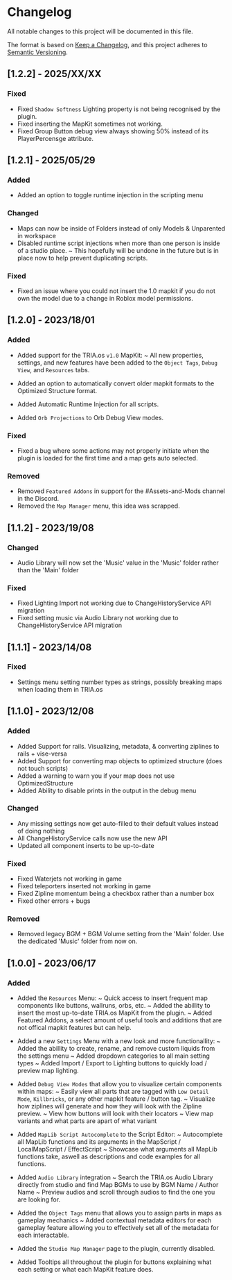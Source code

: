 # Changelog
All notable changes to this project will be documented in this file.

The format is based on [Keep a Changelog](https://keepachangelog.com/en/1.0.0/),
and this project adheres to [Semantic Versioning](https://semver.org/spec/v2.0.0.html).

## [1.2.2] - 2025/XX/XX
### Fixed
- Fixed `Shadow Softness` Lighting property is not being recognised by the plugin.
- Fixed inserting the MapKit sometimes not working.
- Fixed Group Button debug view always showing 50% instead of its PlayerPercensge attribute.



## [1.2.1] - 2025/05/29
### Added
- Added an option to toggle runtime injection in the scripting menu

### Changed
- Maps can now be inside of Folders instead of only Models & Unparented in workspace
- Disabled runtime script injections when more than one person is inside of a studio place.
~ This hopefully will be undone in the future but is in place now to help prevent duplicating scripts.

### Fixed 
- Fixed an issue where you could not insert the 1.0 mapkit if you do not own the model due to a change in Roblox model permissions.



## [1.2.0] - 2023/18/01
### Added
- Added support for the TRIA.os `v1.0` MapKit:
~ All new properties, settings, and new features have been added to the `Object Tags`, `Debug View`, and `Resources` tabs.

- Added an option to automatically convert older mapkit formats to the Optimized Structure format.
- Added Automatic Runtime Injection for all scripts.
- Added `Orb Projections` to Orb Debug View modes.

### Fixed
- Fixed a bug where some actions may not properly initiate when the plugin is loaded for the first time and a map gets auto selected.

### Removed
- Removed `Featured Addons` in support for the #Assets-and-Mods channel in the Discord.
- Removed the `Map Manager` menu, this idea was scrapped.



## [1.1.2] - 2023/19/08
### Changed
- Audio Library will now set the 'Music' value in the 'Music' folder rather than the 'Main' folder

### Fixed 
- Fixed Lighting Import not working due to ChangeHistoryService API migration
- Fixed setting music via Audio Library not working due to ChangeHistoryService API migration



## [1.1.1] - 2023/14/08
### Fixed
- Settings menu setting number types as strings, possibly breaking maps when loading them in TRIA.os



## [1.1.0] - 2023/12/08
### Added
- Added Support for rails. Visualizing, metadata, & converting ziplines to rails + vise-versa
- Added Support for converting map objects to optimized structure (does not touch scripts)
- Added a warning to warn you if your map does not use OptimizedStructure
- Added Ability to disable prints in the output in the debug menu

### Changed
- Any missing settings now get auto-filled to their default values instead of doing nothing
- All ChangeHistoryService calls now use the new API
- Updated all component inserts to be up-to-date

### Fixed
- Fixed Waterjets not working in game
- Fixed teleporters inserted not working in game
- Fixed Zipline momentum being a checkbox rather than a number box
- Fixed other errors + bugs 

### Removed
- Removed legacy BGM + BGM Volume setting from the 'Main' folder. Use the dedicated 'Music' folder from now on.



## [1.0.0] - 2023/06/17
###  Added
- Added the `Resources` Menu:
~ Quick access to insert frequent map components like buttons, wallruns, orbs, etc.
~ Added the abillity to insert the most up-to-date TRIA.os MapKit from the plugin.
~ Added Featured Addons, a select amount of useful tools and additions that are not offical mapkit features but can help.

- Added a new `Settings` Menu with a new look and more functionallity:
~ Added the abillity to create, rename, and remove custom liquids from the settings menu
~ Added dropdown categories to all main setting types
~ Added Import / Export to Lighting buttons to quickly load / preview map lighting.

- Added `Debug View Modes` that allow you to visualize certain components within maps:
~ Easily view all parts that are tagged with `Low Detail Mode`, `Killbricks`, or any other mapkit feature / button tag.
~ Visualize how ziplines will generate and how they will look with the Zipline preview.
~ View how buttons will look with their locators
~ View map variants and what parts are apart of what variant

- Added `MapLib Script Autocomplete` to the Script Editor: 
~ Autocomplete all MapLib functions and its arguments in the MapScript / LocalMapScript / EffectScript
~ Showcase what arguments all MapLib functions take, aswell as descriptions and code examples for all functions.

- Added `Audio Library` integration
~ Search the TRIA.os Audio Library directly from studio and find Map BGMs to use by BGM Name / Author Name
~ Preview audios and scroll through audios to find the one you are looking for.

- Added the `Object Tags` menu that allows you to assign parts in maps as gameplay mechanics
~ Added contextual metadata editors for each gameplay feature allowing you to effectively set all of the metadata for each interactable.

- Added the `Studio Map Manager` page to the plugin, currently disabled.

- Added Tooltips all throughout the plugin for buttons explaining what each setting or what each MapKit feature does.